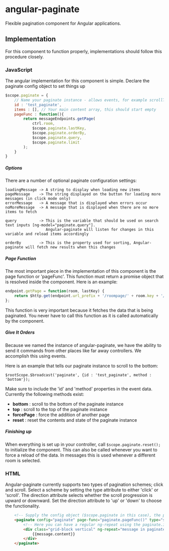 # angular-paginate



Flexible pagination component for Angular applications.

## Implementation

For this component to function properly, implementations should follow this procedure closely.

### JavaScript

The angular implementation for this component is simple. Declare the paginate config object to set things up
```js
$scope.paginate = {
    // Name your paginate instance - allows events, for example scrollToBottom
    id : 'test_paginate',
    items : [], // Your main content array, this should start empty
    pageFunc : function(){
        return messageEndpoints.getPage(
            ctrl.room,
            $scope.paginate.lastKey,
            $scope.paginate.orderBy,
            $scope.paginate.query,
            $scope.paginate.limit
        );
    }
}
```
##### Options

There are a number of optional paginate configuration settings:

    loadingMessage -> A string to display when loading new items
    pageMessage    -> The string displayed on the button for loading more messages (in click mode only)
    errorMessage   -> A message that is displayed when errors occur
    noMoreMessage  -> A message that is displayed when there are no more items to fetch

    query          -> This is the variable that should be used on search text inputs [ng-model="paginate.query"].
                      Angular-paginate will listen for changes in this variable and reload items accordingly

    orderBy        -> This is the property used for sorting, Angular-paginate will fetch new results when this changes

##### Page Function

The most important piece in the implementation of this component is the page function or 'pageFunc'. This function must return
a promise object that is resolved inside the component. Here is an example:

```js
endpoint.getPage = function(room, lastKey) {
    return $http.get(endpoint.url_prefix + '/roompage/' + room.key + '/' + lastKey);
};
```

This function is very important because it fetches the data that is being paginated. You never have to call this function as
it is called automatically by the component.

##### Give It Orders

Because we named the instance of angular-paginate, we have the ability to send it commands from other places like far away controllers. We accomplish this using events.

Here is an example that tells our paginate instance to scroll to the bottom:

    $rootScope.$broadcast('paginate', {id : 'test_paginate', method : 'bottom'});

Make sure to include the 'id' and 'method' properties in the event data. Currently the following methods exist:

- **bottom** : scroll to the bottom of the paginate instance
- **top** : scroll to the top of the paginate instance
- **forcePage** : force the addition of another page
- **reset** :  reset the contents and state of the paginate instance

##### Finishing up

When everything is set up in your controller, call `$scope.paginate.reset();` to initialize the component.
This can also be called whenever you want to force a reload of the data.
In messages this is used whenever a different room is selected.

### HTML

Angular-paginate currently supports two types of pagination schemes; click and scroll. Select a scheme by setting the
type attribute to either 'click' or 'scroll'. The direction attribute selects whether the scroll progression is upward
or downward. Set the direction attribute to 'up' or 'down' to choose the functionality.
```html
    <!-- Supply the config object ($scope.paginate in this case), the page function, type and direction -->
    <paginate config="paginate" page-func="paginate.pageFunc()" type="scroll" direction="up">
        <!-- Here you can have a regular ng-repeat using the paginate.items array for content -->
        <div class="grid-block vertical" ng-repeat="message in paginate.items | orderBy:'+created_at'">
            {{message.content}}
        </div>
    </paginate>
```
